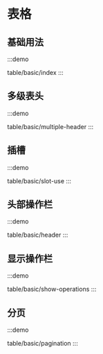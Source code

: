 

# 表格

## 基础用法
:::demo

table/basic/index
:::

## 多级表头
:::demo

table/basic/multiple-header
:::

## 插槽
:::demo

table/basic/slot-use
:::

## 头部操作栏
:::demo

table/basic/header
:::

## 显示操作栏
:::demo

table/basic/show-operations
:::

## 分页
:::demo

table/basic/pagination
:::


<!-- @include: ./explain.md -->

